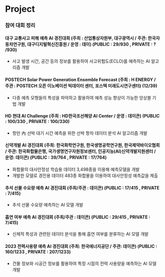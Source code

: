 # Project
### 참여 대회 정리
#### 대구 교통사고 피해 예측 AI 경진대회 (주최 : 산업통상자원부, 대구광역시 / 주관: 한국자동차연구원, 대구디지털혁신진흥원 / 운영 : 데이) (PUBLIC : 29/930 , PRIVATE : ? /930)
- 사고 발생 시간, 공간 등의 정보를 활용하여 사고위험도(ECLO)를 예측하는 AI 알고리즘 개발

#### POSTECH Solar Power Generation Ensemble Forecast (주최 : H ENERGY / 주관 : POSTECH 오픈 이노베이션 빅데이터 센터, 포스텍 미래도시연구센터) (12/39)
- 다종 예측 모형들의 특성을 파악하고 활용하여 예측 성능 향상이 가능한 앙상블 기법 개발
  
#### HD 현대 AI Challenge (주최 : HD한국조선해양 AI Center / 운영 : 데이콘) (PUBLIC : 100/330 , PRIVATE : 100/330)
- 항만 內 선박 대기 시간 예측을 위한 선박 항차 데이터 분석 AI 알고리즘 개발
  
#### 신약개발 AI 경진대회 (주최: 한국화학연구원, 한국생명공학연구원, 한국제약바이오협회 / 주관: 한국화합물은행, 국가생명연구자원정보센터, 인공지능(AI)신약개발지원센터 / 운영: 데이콘) (PUBLIC : 39/764 , PRIVATE : 17/764)
- 화합물의 대사안정성 학습용 데이터 3,498종을 이용해 예측모델을 개발
- 개발한 모델로 경진용 데이터 483종 화합물을 이용하여 대사안정성 예측값을 제출
  
#### 추석 선물 수요량 예측 AI 경진대회 (주최/주관 : 데이콘) (PUBLIC : 17/415 , PRIVATE : 7/415)
- 추석 선물 수요량 예측하는 AI 모델 개발
  
#### 흡연 여부 예측 AI 경진대회 (주최/주관 : 데이콘) (PUBLIC : 29/415 , PRIVATE : 7/415)
- 신체적 특성과 관련된 데이터 분석을 통해 흡연 여부를 분류하는 AI 모델 개발
  
#### 2023 전력사용량 예측 AI 경진대회 (주최: 한국에너지공단 / 주관: 데이콘) (PUBLIC : 160/1233 , PRIVATE : 207/1233)
- 건물 정보와 시공간 정보를 활용하여 특정 시점의 전력 사용량을 예측하는 AI 모델 개발
